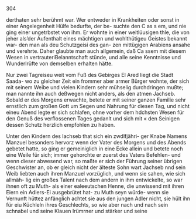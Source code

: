 304

derthaten sehr berühmt war. Wer entweder in Krankheiten
oder sonst in einer Angelegenheit Hülfe bedurfte, der be-
suchte den C as s em, und nie ging einer ungetrbstet von
ihm. Er wohnte in einer weitlüusigen thle, die von
jeher als’der Aufenthalt eines mächtigen und wohlthütigeu
Geistes bekannt war- den man als deu Schutzgeisi des gan-
zen mittügigen Arabiens ansahe und verehrte. Daher glaubte
man auch allgemein, daß Ca ssem mit diesem Wesen in
vertrauteriBelanntschaft stünde, und alle seine Kenntnisse
und Wunderlrüfte von demselben erhalten hätte.

Nur zwei Tagreiseu weit vom Fuß des Gebirges El Ared
liegt die Stadt Saada- wo zu gleicher Zeit ein frommer
aber armer Bürger wohnte, der sich mit seinem Weibe und
vielen Kindern sehr mühselig durchdringen mußte; man
nannte ihn auch deßwegen nicht anders, als den atmen
Jachseb. Sobald er des Morgens erwachte, betete er
mit seiner ganzen Familie sehr ernstlich zum großen Gott
um Segen und Nahrung für diesen Tag, und nicht eineu
Abend legte er sich schlafen, ohne vorher dem hdchsten Wesen
für den Genuß des verflossenen Tages gedanlt und sich mit
« den Seinigen dessen Schutz herzlich empfohlen zu haben.

Unter den Kindern des Iachseb that sich ein zwdlfjähri-
ger Knabe Namens Manzuel besonders hervorz wenn der
Vater des Morgens und des Abends gebetet hatte, so ging
er gemeiniglich in eine Ecke allein und betete noch eine Weile
für sich; immer gehorchte er zuerst des Vaters Befehlen-
und wenn dieser abwesend war, so maßte er sich der Führung
seiner übrigen Geschwister an, ob er gleich nicht der älteste
Sohn wart Jachseb nnd sein Weib liebten auch ihren
Manzuel vorzüglich, und wenn sie sahen, wie sich allmäh-
lig ein großes Talent nach dem andern in ihm entwickelte,
so war ihnen oft zu Muth- als einer ealeeutschen Henne, die
unwissend mit ihren Eiern ein Adlers-Ei ausgebrütet hat-
zu Muth seyn würde- wenn sie Vernunft hüttez anfänglich
achtet sie aus den jungen Adler nicht, sie hült ihn für eiu
Küchleln ihres Geschlechts, so wie aber nach und nach sein
schnabel und seine Klauen Irümrner und stärker und seine

